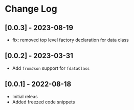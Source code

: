 # Change Log

## [0.0.3] - 2023-08-19
- fix: removed top level factory declaration for data class

## [0.0.2] - 2023-03-31
- Add `fromJson` support for `fdataClass`

## [0.0.1] - 2022-08-18

- Initial releas
- Added freezed code snippets
